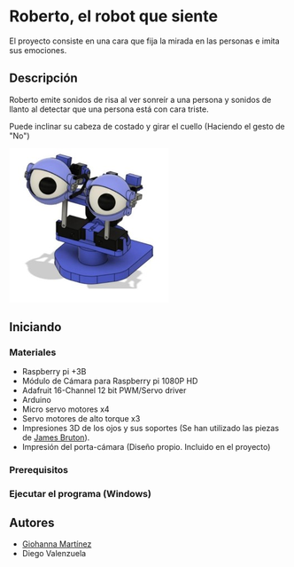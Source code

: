 # Roberto, el robot que siente

El proyecto consiste en una cara que fija la mirada en las personas e imita sus emociones.

## Descripción

Roberto emite sonidos de risa al ver sonreír a una persona y sonidos de llanto al detectar que una persona está con cara triste.

Puede inclinar su cabeza de costado y girar el cuello (Haciendo el gesto de "No")

![Image text](https://github.com/gmfv/Roberto-el-robot-que-siente/blob/main/Isometrico_Roberto%20(1).jpg)

## Iniciando
### Materiales
* Raspberry pi +3B
* Módulo de Cámara para Raspberry pi 1080P HD 
* Adafruit 16-Channel 12 bit PWM/Servo driver
* Arduino 
* Micro servo motores x4
* Servo motores de alto torque x3
* Impresiones 3D de los ojos y sus soportes (Se han utilizado las piezas de [James Bruton](https://github.com/XRobots/ServoSmoothing/tree/main/CAD)).
* Impresión del porta-cámara (Diseño propio. Incluido en el proyecto)

### Prerequisitos


### Ejecutar el programa (Windows)

## Autores
* [Giohanna Martínez](https://github.com/gmfv)
* Diego Valenzuela
